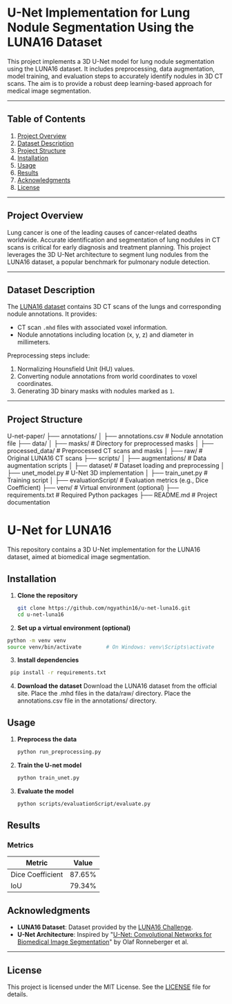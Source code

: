 # U-Net Implementation for Lung Nodule Segmentation Using the LUNA16 Dataset

This project implements a 3D U-Net model for lung nodule segmentation using the LUNA16 dataset. It includes preprocessing, data augmentation, model training, and evaluation steps to accurately identify nodules in 3D CT scans. The aim is to provide a robust deep learning-based approach for medical image segmentation.

---

## Table of Contents
1. [Project Overview](#project-overview)
2. [Dataset Description](#dataset-description)
3. [Project Structure](#project-structure)
4. [Installation](#installation)
5. [Usage](#usage)
6. [Results](#results)
7. [Acknowledgments](#acknowledgments)
8. [License](#license)

---

## Project Overview

Lung cancer is one of the leading causes of cancer-related deaths worldwide. Accurate identification and segmentation of lung nodules in CT scans is critical for early diagnosis and treatment planning. This project leverages the 3D U-Net architecture to segment lung nodules from the LUNA16 dataset, a popular benchmark for pulmonary nodule detection.

---

## Dataset Description

The [LUNA16 dataset](https://luna16.grand-challenge.org/) contains 3D CT scans of the lungs and corresponding nodule annotations. It provides:
- CT scan `.mhd` files with associated voxel information.
- Nodule annotations including location (x, y, z) and diameter in millimeters.

Preprocessing steps include:
1. Normalizing Hounsfield Unit (HU) values.
2. Converting nodule annotations from world coordinates to voxel coordinates.
3. Generating 3D binary masks with nodules marked as `1`.

---

## Project Structure

U-net-paper/
├── annotations/
│ ├── annotations.csv # Nodule annotation file
├── data/
│ ├── masks/ # Directory for preprocessed masks
│ ├── processed_data/ # Preprocessed CT scans and masks
│ ├── raw/ # Original LUNA16 CT scans
├── scripts/
│ ├── augmentations/ # Data augmentation scripts
│ ├── dataset/ # Dataset loading and preprocessing
│ ├── unet_model.py # U-Net 3D implementation
│ ├── train_unet.py # Training script
│ ├── evaluationScript/ # Evaluation metrics (e.g., Dice Coefficient)
├── venv/ # Virtual environment (optional)
├── requirements.txt # Required Python packages
├── README.md # Project documentation
# U-Net for LUNA16

This repository contains a 3D U-Net implementation for the LUNA16 dataset, aimed at biomedical image segmentation.

## Installation

1. **Clone the repository**
   ```bash
   git clone https://github.com/ngyathin16/u-net-luna16.git
   cd u-net-luna16
   ```
2. **Set up a virtual environment (optional)**
  ```bash
  python -m venv venv
  source venv/bin/activate        # On Windows: venv\Scripts\activate
  ```
3. **Install dependencies**
  ```bash
   pip install -r requirements.txt
  ```
4. **Download the dataset**
   Download the LUNA16 dataset from the official site.
   Place the .mhd files in the data/raw/ directory.
   Place the annotations.csv file in the annotations/ directory.

## Usage
1. **Preprocess the data**
   ```bash
   python run_preprocessing.py
   ```
2. **Train the U-net model**
   ```bash
   python train_unet.py
   ```
3. **Evaluate the model**
   ```bash
   python scripts/evaluationScript/evaluate.py
   ```

## Results

### Metrics
| Metric              | Value  |
|---------------------|--------|
| Dice Coefficient    | 87.65% |
| IoU                 | 79.34% |

## Acknowledgments

- **LUNA16 Dataset**: Dataset provided by the [LUNA16 Challenge](https://luna16.grand-challenge.org/).
- **U-Net Architecture**: Inspired by "[U-Net: Convolutional Networks for Biomedical Image Segmentation](https://arxiv.org/abs/1505.04597)" by Olaf Ronneberger et al.

---

## License

This project is licensed under the MIT License. See the [LICENSE](LICENSE) file for details.

   





